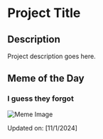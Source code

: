 # Project Title

## Description

Project description goes here.

## Meme of the Day

### I guess they forgot 
![Meme Image](https://i.redd.it/mfwvtw9mb6yd1.gif)

Updated on: [11/1/2024]